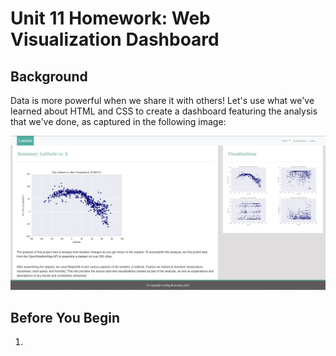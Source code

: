 # Unit 11 Homework: Web Visualization Dashboard 

## Background

Data is more powerful when we share it with others! Let's use what we've learned about HTML and CSS to create a dashboard featuring the analysis that we've done, as captured in the following image:

 ![](https://github.com/harsh-env/web-design-challenge/blob/main/assets/images/Summary_pg.JPG)

## Before You Begin

1. 


